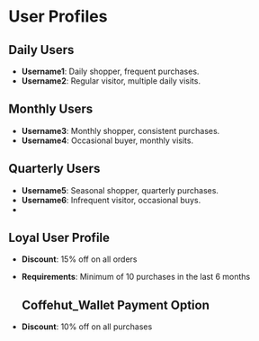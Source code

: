 # User Profiles

## Daily Users
- **Username1**: Daily shopper, frequent purchases.
- **Username2**: Regular visitor, multiple daily visits.

## Monthly Users
- **Username3**: Monthly shopper, consistent purchases.
- **Username4**: Occasional buyer, monthly visits.

## Quarterly Users
- **Username5**: Seasonal shopper, quarterly purchases.
- **Username6**: Infrequent visitor, occasional buys.
- 
## Loyal User Profile
- **Discount**: 15% off on all orders
- **Requirements**: Minimum of 10 purchases in the last 6 months
  
  ## Coffehut_Wallet Payment Option
- **Discount**: 10% off on all purchases
